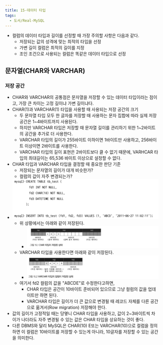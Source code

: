 ```yaml
---
title: 15-데이터 타입
tags:
  - 도서/Real-MySQL
---
```

- 컬럼의 데이터 타입과 길이를 선정할 때 가장 주의할 사항은 다음과 같다.
	- 저장되는 값의 성격에 맞는 최적의 타입을 선정
	- 가변 길이 컬럼은 최적의 길이를 지정
	- 조인 조건으로 사용되는 컬럼은 똑같은 데이터 타입으로 선정

## 문자열(CHAR와 VARCHAR)

### 저장 공간

- CHAR와 VARCHAR의 공통점은 문자열을 저장할 수 있는 데이터 타입이라는 점이고, 가장 큰 차이는 고정 길이냐 가변 길이냐다.
- CHAR(1)과 VARCHAR(1) 타입을 사용할 때 사용되는 저장 공간의 크기
	- 두 문자열 타입 모두 한 글자를 저장할 때 사용하는 문자 집합에 따라 실제 저장 공간은 1~4바이트까지 사용된다.
	- 하지만 VARCHAR 타입은 저장할 때 문자열 길이를 관리하기 위한 1~2바이트의 공간을 추가로 더 사용한다.
	- VARCHAR 타입의 길이가 255바이트 이하이면 1바이트만 사용하고, 256바이트 이상이면 2바이트를 사용한다.
	- VARCHAR 타입의 길이 표현은 2바이트보다 클 수 없기 때문에, VARHCAR 타입의 최대길이는 65,536 바이트 이상으로 설정할 수 없다.
- CHAR 타입과 VARCHAR 타입을 결정할 때 중요한 판단 기준
	- 저장되는 문자열의 길이가 대개 비슷한가?
	- 컬럼의 값이 자주 변경되는가?
- ![](assets/Pasted%20image%2020241001024509.png)
	- 위 상황에서는 아래와 같이 저장된다.
		- ![](assets/Pasted%20image%2020241001024544.png)
	- VARCHAR 타입을 사용한다면 아래와 같이 저장된다.
		- ![](assets/Pasted%20image%2020241001024556.png)
	- 여기서 fd2 컬럼의 값을 "ABCDE"로 수정한다고하면, 
		- CHAR 타입은 공간이 10바이트 준비되어 있으므로 그냥 컬럼의 값을 업데이트만 하면 된다.
		- VARCHAR 타입은 길이가 더 큰 값으로 변경될 때 레코드 자체를 다른 공간으로 옮겨서(Row migration) 저장해야 한다.
- 값의 길이가 고정적일 때는 당옇니 CHAR 타입을 사용하고, 값이 2~3바이트씩 차이가 나더라도 자주 변경될 수 있는 값은 CHAR 타입을 상요하는 것이 좋다.
- 다른 DBMS와 달리 MySQL은 CHAR(10) E또는 VARCHAR(10)으로 컬럼을 정의하면 이 컬럼은 10바이트를 저장할 수 있는게 아니라, 10글자를 저장할 수 있는 공간을 의미한다.
